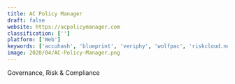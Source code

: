 ```yaml
---
title: AC Policy Manager
draft: false 
website: https://acpolicymanager.com
classification: ['']
platform: ['Web']
keywords: ['accuhash', 'blueprint', 'veriphy', 'wolfpac', 'riskcloud.net']
image: 2020/04/AC-Policy-Manager.png
---
```

Governance, Risk & Compliance